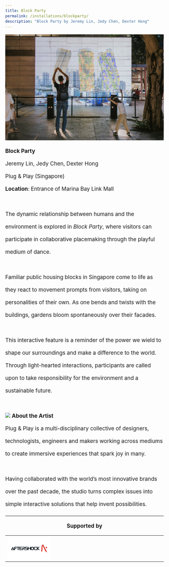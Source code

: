 ```yaml
---
title: Block Party
permalink: /installations/blockparty/
description: "Block Party by Jeremy Lin, Jedy Chen, Dexter Hong"
---
```

<p style="font-size:17px; line-height:40px"> 
<img src="/images/Installations/RL%20Images/01062023_pico_colossal_upload_clean_059-min.jpg" alt="Block Party by Jeremy Lin, Jedy Chen, Dexter Hong">
	<b>Block Party</b><br>
Jeremy Lin, Jedy Chen, Dexter Hong&nbsp;<br>
Plug &amp; Play (Singapore)&nbsp;
<br>
	<b>Location</b>: Entrance of Marina Bay Link Mall <br><br>
The dynamic relationship between humans and the environment is explored in <i>Block Party</i>, where visitors can participate in collaborative placemaking through the playful medium of dance.&nbsp;
<br><br>
Familiar public housing blocks in Singapore come to life as they react to movement prompts from visitors, taking on personalities of their own. As one bends and twists with the buildings, gardens bloom spontaneously over their facades.&nbsp;
<br><br>
This interactive feature is a reminder of the power we wield to shape our surroundings and make a difference to the world. Through light-hearted interactions, participants are called upon to take responsibility for the environment and a sustainable future.
<br><br>
<img src="/images/Installations/plug_play_profile_landscape_ilsg23%20-%20jeremy%20lin(1)-min.png">
<b>About the Artist</b>
<br>
Plug &amp; Play is a multi-disciplinary collective of designers, technologists, engineers and makers working across mediums to create immersive experiences that spark joy in many. &nbsp;
<br><br>
Having collaborated with the world’s most innovative brands over the past decade, the studio turns complex issues into simple interactive solutions that help invent possibilities.
<br>
<table style="width:100%">
	<thead><tr><th colspan="4"><p style="font-size: 17px; line-height: 20px">Supported by</p></th>
		</tr></thead>
	<tbody><tr><td style="width:30%"><a href="https://www.aftershockpc.com/" target="_blank"><img src="/images/About/Sponsor%20Acknowledgement/aftershock_%20resized%20web%20version.png" align="left"></a></td><td style="width:70%"></td></tr>
	</tbody>
</table>
</p>
